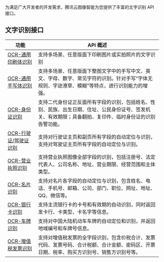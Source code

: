 为满足广大开发者的开发需求，腾讯云图像智能为您提供了丰富的文字识别 API 接口。


## 文字识别接口

| 功能            | API 概述                                |
| ------------- | ----------------------------------- |
| [OCR-通用印刷体识别](https://cloud.tencent.com/document/product/866/17600)   | 支持多场景、任意版面下印刷图片或实拍照片的文字识别|
| [OCR-通用手写体识别](https://cloud.tencent.com/document/product/866/17596)     |支持多场景、任意版面下整图文字中的手写中文、英文、字母、数字、常见字符的识别。针对手写“字体无规则、字迹潦草、模糊”等特点，进行识别能力的增强。 |
| [OCR-身份证识别](https://cloud.tencent.com/document/product/866/17597)     | 支持二代身份证正反面所有字段的识别，包括姓名、性别、民族、出生日期、住址、公民身份证号、签发机关、有效期限；具备翻拍、复印件、临时身份证的识别告警功能。 |
| [OCR-行驶证/驾驶证识别](https://cloud.tencent.com/document/product/866/17599) | 支持对行驶证主页和副页所有字段的自动定位与识别，支持对驾驶证主页所有字段的自动定位与识别。 |
| [OCR-营业执照识别](https://cloud.tencent.com/document/product/866/17598)    | 支持营业执照图像全部字段的识别，包括注册号、法定代表人、公司名称、地址、营业期限、经营范围和主体类型。 |
| [OCR-名片识别](https://cloud.tencent.com/document/product/866/17595)      | 支持对名片各字段的自动定位与识别，包含姓名、电话、手机号、邮箱、公司、部门、职位、网址、地址、QQ、微信等。 |
| [OCR-银行卡识别](https://cloud.tencent.com/document/product/866/17602)     | 支持主流银行卡的卡号和有效期的自动识别，同时返回发卡行、卡类型、卡名字等信息。 |
| [OCR-车牌识别](https://cloud.tencent.com/document/product/866/17601)      | 支持对中国大陆机动车车牌的自动定位和识别，并返回地域编号和车牌号信息。 |
| [OCR-增值税发票识别](https://cloud.tencent.com/document/product/866/17606)      | 支持对增值税发票的全字段识别，包含价税合计、发票代码、发票号码、合计税额、合计金额、密码区、开票日期、税率、购买方识别号、销售方识别号等。 |


